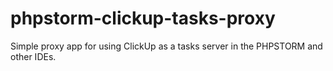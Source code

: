# phpstorm-clickup-tasks-proxy
Simple proxy app for using ClickUp as a tasks server in the PHPSTORM and other IDEs.
